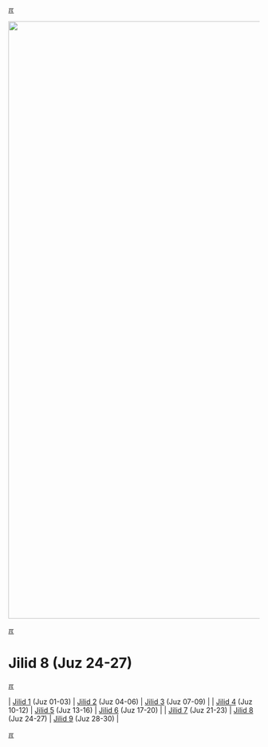 ---
---

[&#x213C;](#idxXXX)<br id="idx000">

<img src="{{ site.baseurl }}/assets/images/z4816-02.jpg" style="width:1199px;">

[&#x213C;](#)<br id="idx1">
# Jilid 8 (Juz 24-27)

[&#x213C;](#)<br id="idxA">

| [Jilid 1](/001.html) (Juz 01-03) | [Jilid 2](/002.html) (Juz 04-06) | [Jilid 3](/003.html) (Juz 07-09) |
| [Jilid 4](/004.html) (Juz 10-12) | [Jilid 5](/005.html) (Juz 13-16) | [Jilid 6](/006.html) (Juz 17-20) |
| [Jilid 7](/007.html) (Juz 21-23) | [Jilid 8](/008.html) (Juz 24-27) | [Jilid 9](/009.html) (Juz 28-30) |

[&#x213C;](#)<br id="idxXXX">

